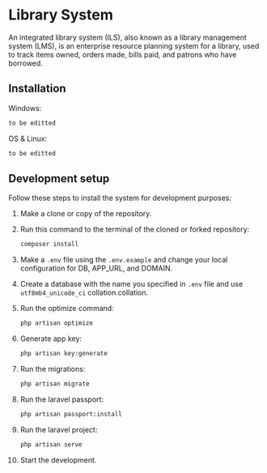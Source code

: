 # Library System

An integrated library system (ILS), also known as a library management system (LMS), is an enterprise resource planning system for a library, used to track items owned, orders made, bills paid, and patrons who have borrowed.

## Installation

Windows:

```sh
to be editted
```

OS & Linux:

```sh
to be editted
```

## Development setup

Follow these steps to install the system for development purposes:

1. Make a clone or copy of the repository.

2. Run this command to the terminal of the cloned or forked repository:
	```sh
	composer install
	```
	
3. Make a ``.env`` file using the ``.env.example`` and change your local configuration for DB, APP_URL, and DOMAIN.

4. Create a database with the name you specified in ``.env`` file and use ``utf8mb4_unicode_ci`` collation.collation.

5. Run the optimize command:
	```sh
	php artisan optimize
	```

6. Generate app key:
	```sh
	php artisan key:generate
	```

7. Run the migrations:
	```sh
	php artisan migrate
	```

8. Run the laravel passport:
	```sh
	php artisan passport:install
	```
		
9. Run the laravel project:
	```sh
	php artisan serve
	```

10. Start the development.